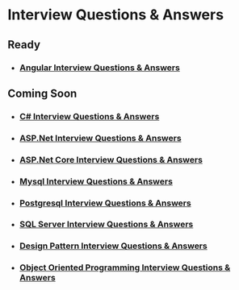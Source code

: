 # Interview Questions & Answers

## Ready
- ### [Angular Interview Questions & Answers](angular-interview-questions-answers.md)

## Coming Soon
- ### [C# Interview Questions & Answers](c-sharp-interview-questions-answers.md)
- ### [ASP.Net Interview Questions & Answers](asp-dot-net-mvc-interview-questions-answers.md)
- ### [ASP.Net Core Interview Questions & Answers](asp-dot-net-core-interview-questions-answers.md)
- ### [Mysql Interview Questions & Answers](mysql-interview-questions-answers.md)
- ### [Postgresql Interview Questions & Answers](postgresql-interview-questions-answers.md)
- ### [SQL Server Interview Questions & Answers](sql-server-interview-questions-answers.md)
- ### [Design Pattern Interview Questions & Answers](design-pattern-interview-questions-answers.md)
- ### [Object Oriented Programming Interview Questions & Answers](oops-interview-questions-answers.md)